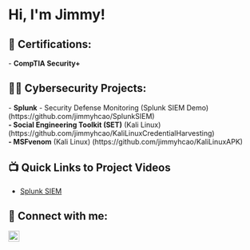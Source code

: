 <h1>Hi, I'm Jimmy! 

<h2>📜 Certifications:</h2>
- <b>CompTIA Security+</b>

<h2>👨‍💻 Cybersecurity Projects:</h2>
- <b>Splunk</b>
- Security Defense Monitoring (Splunk SIEM Demo) (https://github.com/jimmyhcao/SplunkSIEM)
<br />
<b>- Social Engineering Toolkit (SET)</b> (Kali Linux) (https://github.com/jimmyhcao/KaliLinuxCredentialHarvesting)
<br />
<b>- MSFvenom</b> (Kali Linux) (https://github.com/jimmyhcao/KaliLinuxAPK)


<h2>📺 Quick Links to Project Videos</h2>

- [Splunk SIEM](https://youtu.be/dWWHM_K7HwY)


<h2> 🤳 Connect with me:</h2>


[<img align="left" alt="JoshMadakor | LinkedIn" width="22px" src="https://cdn.jsdelivr.net/npm/simple-icons@v3/icons/linkedin.svg" />][linkedin]



[linkedin]: https://www.linkedin.com/in/jimmy-h-cao

<!--
**joshmadakor1/joshmadakor1** is a ✨ _special_ ✨ repository because its `README.md` (this file) appears on your GitHub profile.

Here are some ideas to get you started:

- 🔭 I’m currently working on ...
- 🌱 I’m currently learning ...
- 👯 I’m looking to collaborate on ...
- 🤔 I’m looking for help with ...
- 💬 Ask me about ...
- 📫 How to reach me: ...
- 😄 Pronouns: ...
- ⚡ Fun fact: ...
-->

